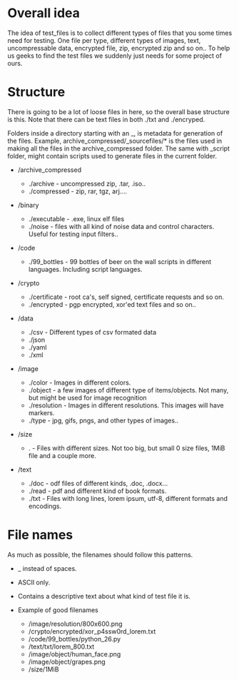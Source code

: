 Overall idea
============

The idea of test_files is to collect different types of files that you some times need for testing.
One file per type, different types of images, text, uncompressable data, encrypted file, zip, encrypted zip and so on..
To help us geeks to find the test files we suddenly just needs for some project of ours.


Structure
=========

There is going to be a lot of loose files in here, so the overall base structure is this.
Note that there can be text files in both ./txt and ./encryped.

Folders inside a directory starting with an _, is metadata for generation of the files.
Example, archive_compressed/_sourcefiles/* is the files used in making all the files in the archive_compressed folder.
The same with _script folder, might contain scripts used to generate files in the current folder.


* /archive_compressed
    * ./archive - uncompressed zip, .tar, .iso..
    * ./compressed - zip, rar, tgz, arj....

* /binary
    * ./executable - .exe, linux elf files
    * ./noise - files with all kind of noise data and control characters. Useful for testing input filters..

* /code
    * ./99_bottles - 99 bottles of beer on the wall scripts in different languages. Including script languages.

* /crypto
    * ./certificate - root ca's, self signed, certificate requests and so on.
    * ./encrypted - pgp encrypted, xor'ed text files and so on..

* /data
    * ./csv - Different types of csv formated data
    * ./json
    * ./yaml
    * ./xml

* /image
    * ./color - Images in different colors.
    * ./object - a few images of different type of items/objects. Not many, but might be used for image recognition
    * ./resolution - Images in different resolutions. This images will have markers.
    * ./type - jpg, gifs, pngs, and other types of images..

* /size
    * . - Files with different sizes. Not too big, but small 0 size files, 1MiB file and a couple more.

* /text
    * ./doc - odf files of different kinds, .doc, .docx...
    * ./read - pdf and different kind of book formats.
    * ./txt - Files with long lines, lorem ipsum, utf-8, different formats and encodings.


File names
==========

As much as possible, the filenames should follow this patterns.

* _ instead of spaces.
* ASCII only.
* Contains a descriptive text about what kind of test file it is.

* Example of good filenames
    * /image/resolution/800x600.png
    * /crypto/encrypted/xor_p4ssw0rd_lorem.txt
    * /code/99_bottles/python_26.py
    * /text/txt/lorem_800.txt
    * /image/object/human_face.png
    * /image/object/grapes.png
    * /size/1MiB
